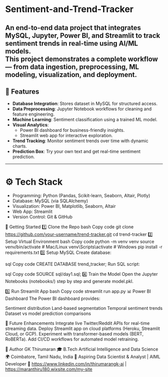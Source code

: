 # Sentiment-and-Trend-Tracker

An **end-to-end data project** that integrates **MySQL, Jupyter, Power BI, and Streamlit** to track sentiment trends in real-time using AI/ML models.  
This project demonstrates a complete workflow — from **data ingestion, preprocessing, ML modeling, visualization, and deployment**.
---

## 🔹 Features
- **Database Integration**: Stores dataset in MySQL for structured access.
- **Data Preprocessing**: Jupyter Notebook workflows for cleaning and feature engineering.
- **Machine Learning**: Sentiment classification using a trained ML model.
- **Visual Analytics**:  
  - Power BI dashboard for business-friendly insights.  
  - Streamlit web app for interactive exploration.  
- **Trend Tracking**: Monitor sentiment trends over time with dynamic charts.  
- **Prediction Box**: Try your own text and get real-time sentiment prediction.
---

# ⚙️ Tech Stack
- Programming: Python (Pandas, Scikit-learn, Seaborn, Altair, Plotly)
- Database: MySQL (via SQLAlchemy)
- Visualization: Power BI, Matplotlib, Seaborn, Altair
- Web App: Streamlit
- Version Control: Git & GitHub

🚀 Getting Started
1️⃣ Clone the Repo
bash
Copy code
git clone https://github.com/your-username/trend-tracker.git
cd trend-tracker
2️⃣ Setup Virtual Environment
bash
Copy code
python -m venv venv
source venv/bin/activate   # Mac/Linux
venv\Scripts\activate      # Windows
pip install -r requirements.txt
3️⃣ Setup MySQL
Create database:

sql
Copy code
CREATE DATABASE trend_tracker;
Run SQL script:

sql
Copy code
SOURCE sql/day1.sql;
4️⃣ Train the Model
Open the Jupyter Notebooks (notebooks/) step by step and generate model.pkl.

5️⃣ Run Streamlit App
bash
Copy code
streamlit run app.py
📊 Power BI Dashboard
The Power BI dashboard provides:

Sentiment distribution
Land-based segmentation
Temporal sentiment trends
Dataset vs model prediction comparisons

🔮 Future Enhancements
Integrate live Twitter/Reddit APIs for real-time streaming data.
Deploy Streamlit app on cloud platforms (Heroku, Streamlit Cloud, or GCP).
Experiment with transformer-based models (BERT, RoBERTa).
Add CI/CD workflows for automated model retraining.

👤 Author
GK Thirumaran
🎓 B.Tech Artificial Intelligence and Data Science
🌍 Coimbatore, Tamil Nadu, India
💼 Aspiring Data Scientist & Analyst | AIML Developer
🔗 https://www.linkedin.com/in/thirumarangk-ai | https://maranthiru180.wixsite.com/my-site

